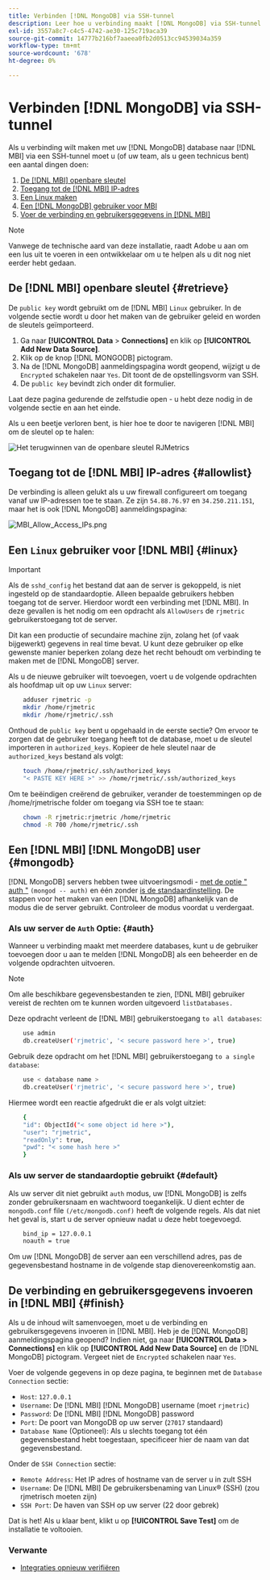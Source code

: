```yaml
---
title: Verbinden [!DNL MongoDB] via SSH-tunnel
description: Leer hoe u verbinding maakt [!DNL MongoDB] via SSH-tunnel.
exl-id: 3557a8c7-c4c5-4742-ae30-125c719aca39
source-git-commit: 14777b216bf7aaeea0fb2d0513cc94539034a359
workflow-type: tm+mt
source-wordcount: '678'
ht-degree: 0%

---
```


# Verbinden [!DNL MongoDB] via SSH-tunnel

Als u verbinding wilt maken met uw [!DNL MongoDB] database naar [!DNL MBI] via een SSH-tunnel moet u (of uw team, als u geen technicus bent) een aantal dingen doen:

1. [De [!DNL MBI] openbare sleutel](#retrieve)
1. [Toegang tot de [!DNL MBI] IP-adres](#allowlist)
1. [Een Linux maken](#linux)
1. [Een [!DNL MongoDB] gebruiker voor MBI](#mongodb)
1. [Voer de verbinding en gebruikersgegevens in [!DNL MBI]](#finish)

>[!NOTE]
>
>Vanwege de technische aard van deze installatie, raadt Adobe u aan om een lus uit te voeren in een ontwikkelaar om u te helpen als u dit nog niet eerder hebt gedaan.

## De [!DNL MBI] openbare sleutel {#retrieve}

De `public key` wordt gebruikt om de [!DNL MBI] `Linux` gebruiker. In de volgende sectie wordt u door het maken van de gebruiker geleid en worden de sleutels geïmporteerd.

1. Ga naar **[!UICONTROL Data** > **Connections]** en klik op **[!UICONTROL Add New Data Source]**.
1. Klik op de knop [!DNL MONGODB] pictogram.
1. Na de [!DNL MongoDB] aanmeldingspagina wordt geopend, wijzigt u de `Encrypted` schakelen naar `Yes`. Dit toont de de opstellingsvorm van SSH.
1. De `public key` bevindt zich onder dit formulier.

Laat deze pagina gedurende de zelfstudie open - u hebt deze nodig in de volgende sectie en aan het einde.

Als u een beetje verloren bent, is hier hoe te door te navigeren [!DNL MBI] om de sleutel op te halen:

![Het terugwinnen van de openbare sleutel RJMetrics](../../../assets/MongoDB_Public_Key.gif)<!--{:.zoom}-->

## Toegang tot de [!DNL MBI] IP-adres {#allowlist}

De verbinding is alleen gelukt als u uw firewall configureert om toegang vanaf uw IP-adressen toe te staan. Ze zijn `54.88.76.97` en `34.250.211.151`, maar het is ook [!DNL MongoDB] aanmeldingspagina:

![MBI_Allow_Access_IPs.png](../../../assets/MBI_allow_access_IPs.png)

## Een `Linux` gebruiker voor [!DNL MBI] {#linux}

>[!IMPORTANT]
>
>Als de `sshd_config` het bestand dat aan de server is gekoppeld, is niet ingesteld op de standaardoptie. Alleen bepaalde gebruikers hebben toegang tot de server. Hierdoor wordt een verbinding met [!DNL MBI]. In deze gevallen is het nodig om een opdracht als `AllowUsers` de `rjmetric` gebruikerstoegang tot de server.

Dit kan een productie of secundaire machine zijn, zolang het (of vaak bijgewerkt) gegevens in real time bevat. U kunt deze gebruiker op elke gewenste manier beperken zolang deze het recht behoudt om verbinding te maken met de [!DNL MongoDB] server.

Als u de nieuwe gebruiker wilt toevoegen, voert u de volgende opdrachten als hoofdmap uit op uw `Linux` server:

```bash
    adduser rjmetric -p
    mkdir /home/rjmetric
    mkdir /home/rjmetric/.ssh
```

Onthoud de `public key` bent u opgehaald in de eerste sectie? Om ervoor te zorgen dat de gebruiker toegang heeft tot de database, moet u de sleutel importeren in `authorized_keys`. Kopieer de hele sleutel naar de `authorized_keys` bestand als volgt:

```bash
    touch /home/rjmetric/.ssh/authorized_keys
    "< PASTE KEY HERE >" >> /home/rjmetric/.ssh/authorized_keys
```

Om te beëindigen creërend de gebruiker, verander de toestemmingen op de /home/rjmetrische folder om toegang via SSH toe te staan:

```bash
    chown -R rjmetric:rjmetric /home/rjmetric
    chmod -R 700 /home/rjmetric/.ssh
```

## Een [!DNL MBI] [!DNL MongoDB] user {#mongodb}

[!DNL MongoDB] servers hebben twee uitvoeringsmodi - [met de optie &quot; auth &quot;](#auth) `(mongod -- auth)` en één zonder [is de standaardinstelling](#default). De stappen voor het maken van een [!DNL MongoDB] afhankelijk van de modus die de server gebruikt. Controleer de modus voordat u verdergaat.

### Als uw server de `Auth` Optie: {#auth}

Wanneer u verbinding maakt met meerdere databases, kunt u de gebruiker toevoegen door u aan te melden [!DNL MongoDB] als een beheerder en de volgende opdrachten uitvoeren.

>[!NOTE]
>
>Om alle beschikbare gegevensbestanden te zien, [!DNL MBI] gebruiker vereist de rechten om te kunnen worden uitgevoerd `listDatabases.`

Deze opdracht verleent de [!DNL MBI] gebruikerstoegang `to all databases`:

```bash
    use admin
    db.createUser('rjmetric', '< secure password here >', true)
```

Gebruik deze opdracht om het [!DNL MBI] gebruikerstoegang `to a single database`:

```bash
    use < database name >
    db.createUser('rjmetric', '< secure password here >', true)
```

Hiermee wordt een reactie afgedrukt die er als volgt uitziet:

```bash
    {
    "id": ObjectId("< some object id here >"),
    "user": "rjmetric",
    "readOnly": true,
    "pwd": "< some hash here >"
    }
```

### Als uw server de standaardoptie gebruikt {#default}

Als uw server dit niet gebruikt `auth` modus, uw [!DNL MongoDB] is zelfs zonder gebruikersnaam en wachtwoord toegankelijk. U dient echter de `mongodb.conf` file `(/etc/mongodb.conf)` heeft de volgende regels. Als dat niet het geval is, start u de server opnieuw nadat u deze hebt toegevoegd.

```bash
    bind_ip = 127.0.0.1
    noauth = true
```

Om uw [!DNL MongoDB] de server aan een verschillend adres, pas de gegevensbestand hostname in de volgende stap dienovereenkomstig aan.

## De verbinding en gebruikersgegevens invoeren in [!DNL MBI] {#finish}

Als u de inhoud wilt samenvoegen, moet u de verbinding en gebruikersgegevens invoeren in [!DNL MBI]. Heb je de [!DNL MongoDB] aanmeldingspagina geopend? Indien niet, ga naar **[!UICONTROL Data > Connections]** en klik op **[!UICONTROL Add New Data Source]** en de [!DNL MongoDB] pictogram. Vergeet niet de `Encrypted` schakelen naar `Yes`.

Voer de volgende gegevens in op deze pagina, te beginnen met de `Database Connection` sectie:

* `Host`: `127.0.0.1`
* `Username`: De [!DNL MBI] [!DNL MongoDB] username (moet `rjmetric`)
* `Password`: De [!DNL MBI] [!DNL MongoDB] password
* `Port`: De poort van MongoDB op uw server (`27017` standaard)
* `Database Name` (Optioneel): Als u slechts toegang tot één gegevensbestand hebt toegestaan, specificeer hier de naam van dat gegevensbestand.

Onder de `SSH Connection` sectie:

* `Remote Address`: Het IP adres of hostname van de server u in zult SSH
* `Username`: De [!DNL MBI] De gebruikersbenaming van Linux® (SSH) (zou rjmetrisch moeten zijn)
* `SSH Port`: De haven van SSH op uw server (22 door gebrek)

Dat is het! Als u klaar bent, klikt u op **[!UICONTROL Save Test]** om de installatie te voltooien.

### Verwante

* [Integraties opnieuw verifiëren](https://experienceleague.adobe.com/docs/commerce-knowledge-base/kb/how-to/mbi-reauthenticating-integrations.html?lang=en)
